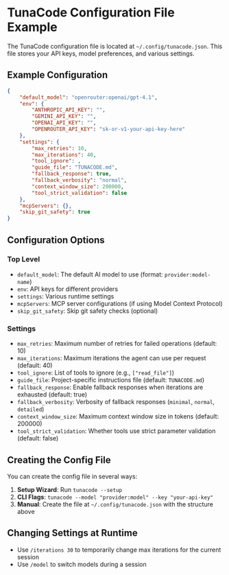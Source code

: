 # TunaCode Configuration File Example

The TunaCode configuration file is located at `~/.config/tunacode.json`. This file stores your API keys, model preferences, and various settings.

## Example Configuration

```json
{
    "default_model": "openrouter:openai/gpt-4.1",
    "env": {
        "ANTHROPIC_API_KEY": "",
        "GEMINI_API_KEY": "",
        "OPENAI_API_KEY": "",
        "OPENROUTER_API_KEY": "sk-or-v1-your-api-key-here"
    },
    "settings": {
        "max_retries": 10,
        "max_iterations": 40,
        "tool_ignore": ,
        "guide_file": "TUNACODE.md",
        "fallback_response": true,
        "fallback_verbosity": "normal",
        "context_window_size": 200000,
        "tool_strict_validation": false
    },
    "mcpServers": {},
    "skip_git_safety": true
}
```

## Configuration Options

### Top Level
- `default_model`: The default AI model to use (format: `provider:model-name`)
- `env`: API keys for different providers
- `settings`: Various runtime settings
- `mcpServers`: MCP server configurations (if using Model Context Protocol)
- `skip_git_safety`: Skip git safety checks (optional)

### Settings
- `max_retries`: Maximum number of retries for failed operations (default: 10)
- `max_iterations`: Maximum iterations the agent can use per request (default: 40)
- `tool_ignore`: List of tools to ignore (e.g., `["read_file"]`)
- `guide_file`: Project-specific instructions file (default: `TUNACODE.md`)
- `fallback_response`: Enable fallback responses when iterations are exhausted (default: true)
- `fallback_verbosity`: Verbosity of fallback responses (`minimal`, `normal`, `detailed`)
- `context_window_size`: Maximum context window size in tokens (default: 200000)
- `tool_strict_validation`: Whether tools use strict parameter validation (default: false)

## Creating the Config File

You can create the config file in several ways:

1. **Setup Wizard**: Run `tunacode --setup`
2. **CLI Flags**: `tunacode --model "provider:model" --key "your-api-key"`
3. **Manual**: Create the file at `~/.config/tunacode.json` with the structure above

## Changing Settings at Runtime

- Use `/iterations 30` to temporarily change max iterations for the current session
- Use `/model` to switch models during a session
